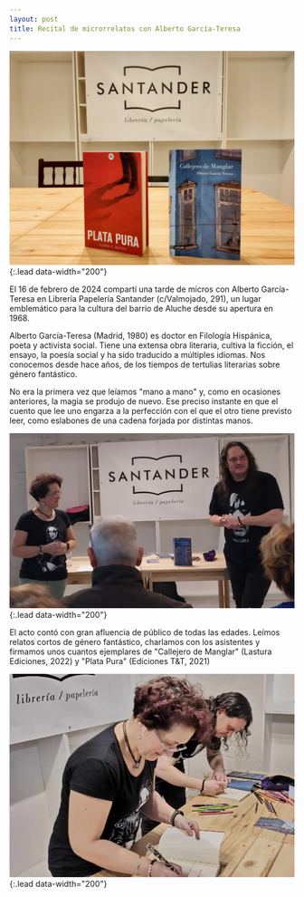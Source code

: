 ```yaml
---
layout: post
title: Recital de microrrelatos con Alberto García-Teresa
---
```


![Ejemplares de nuestros libros](/assets/img/LibSantander01.png){:.lead data-width="200"}

El 16 de febrero de 2024 compartí una tarde de micros con Alberto García-Teresa en Librería Papelería Santander (c/Valmojado, 291), un lugar emblemático para la cultura del barrio de Aluche desde su apertura en 1968.

Alberto García-Teresa (Madrid, 1980) es doctor en Filología Hispánica, poeta y activista social. Tiene una extensa obra literaria, cultiva la ficción, el ensayo, la poesía social y ha sido traducido a múltiples idiomas. Nos conocemos desde hace años, de los tiempos de tertulias literarias sobre género fantástico. 

No era la primera vez que leíamos "mano a mano" y, como en ocasiones anteriores, la magia se produjo de nuevo. Ese preciso instante en que el cuento que lee uno engarza a la perfección con el que el otro tiene previsto leer, como eslabones de una cadena forjada por distintas manos.

![En acción](/assets/img/LibSantander02.png){:.lead data-width="200"}

El acto contó con gran afluencia de público de todas las edades. Leímos relatos cortos de género fantástico, charlamos con los asistentes y firmamos unos cuantos ejemplares de "Callejero de Manglar" (Lastura Ediciones, 2022) y "Plata Pura" (Ediciones T&T, 2021)

![En la firma](/assets/img/LibSantander03.png){:.lead data-width="200"}
